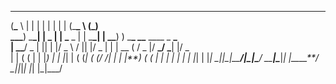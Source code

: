 ---

(**\_** \ | | | | | | | | (\_**_ \ (_)  
 \_\_\_**) \_**_| | _ | | \_** _ | | \_**\_| | \_\_**) ) \_**\_ \_\_** \_\_\_\_ _ **\_  
| \_\_**/ _ | || \| |/ _ \ / || |/ _ | | | \_\_ ( / _ |/ **_/ _**| |/ _ \
| | ( ( | | |_) | | |_| | ( (_| ( (/ /| | | |**) ( ( | | | | | | | |_| |
|_| \_||\_|\_\_**/|\_|\_**/ \_\_**|\_**_|_| |\_\_\_\_**/ \_||_|_| |_| |_|\_\_\_/
